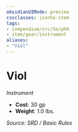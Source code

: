 ```yaml
---
obsidianUIMode: preview
cssclasses: json5e-item
tags:
- compendium/src/5e/phb
- item/gear/instrument
aliases: 
- "Viol"
---
```

# Viol
*Instrument*  

- **Cost**: 30 gp
- **Weight**: 1.0 lbs.

*Source: SRD / Basic Rules*